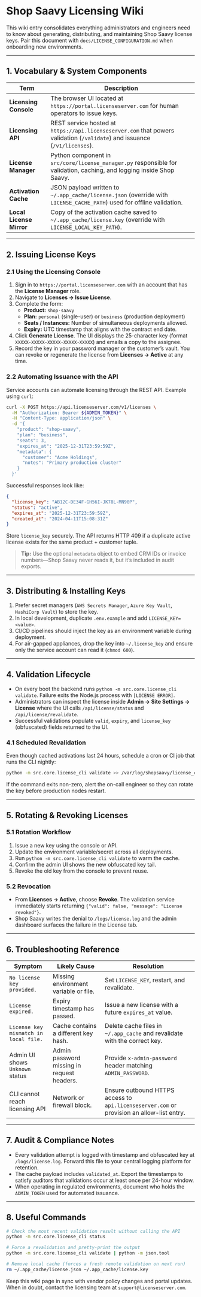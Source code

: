 # Shop Saavy Licensing Wiki

This wiki entry consolidates everything administrators and engineers need to know about generating, distributing, and maintaining Shop Saavy license keys. Pair this document with `docs/LICENSE_CONFIGURATION.md` when onboarding new environments.

---

## 1. Vocabulary & System Components

| Term | Description |
| --- | --- |
| **Licensing Console** | The browser UI located at `https://portal.licenseserver.com` for human operators to issue keys. |
| **Licensing API** | REST service hosted at `https://api.licenseserver.com` that powers validation (`/validate`) and issuance (`/v1/licenses`). |
| **License Manager** | Python component in `src/core/license_manager.py` responsible for validation, caching, and logging inside Shop Saavy. |
| **Activation Cache** | JSON payload written to `~/.app_cache/license.json` (override with `LICENSE_CACHE_PATH`) used for offline validation. |
| **Local License Mirror** | Copy of the activation cache saved to `~/.app_cache/license.key` (override with `LICENSE_LOCAL_KEY_PATH`). |

---

## 2. Issuing License Keys

### 2.1 Using the Licensing Console

1. Sign in to `https://portal.licenseserver.com` with an account that has the **License Manager** role.
2. Navigate to **Licenses → Issue License**.
3. Complete the form:
   - **Product:** `shop-saavy`
   - **Plan:** `personal` (single-user) or `business` (production deployment)
   - **Seats / Instances:** Number of simultaneous deployments allowed.
   - **Expiry:** UTC timestamp that aligns with the contract end date.
4. Click **Generate License**. The UI displays the 25-character key (format `XXXXX-XXXXX-XXXXX-XXXXX-XXXXX`) and emails a copy to the assignee.
5. Record the key in your password manager or the customer’s vault. You can revoke or regenerate the license from **Licenses → Active** at any time.

### 2.2 Automating Issuance with the API

Service accounts can automate licensing through the REST API. Example using `curl`:

```bash
curl -X POST https://api.licenseserver.com/v1/licenses \
  -H "Authorization: Bearer ${ADMIN_TOKEN}" \
  -H "Content-Type: application/json" \
  -d '{
    "product": "shop-saavy",
    "plan": "business",
    "seats": 3,
    "expires_at": "2025-12-31T23:59:59Z",
    "metadata": {
      "customer": "Acme Holdings",
      "notes": "Primary production cluster"
    }
  }'
```

Successful responses look like:

```json
{
  "license_key": "AB12C-DE34F-GH56I-JK78L-MN90P",
  "status": "active",
  "expires_at": "2025-12-31T23:59:59Z",
  "created_at": "2024-04-11T15:08:31Z"
}
```

Store `license_key` securely. The API returns HTTP 409 if a duplicate active license exists for the same product + customer tuple.

> **Tip:** Use the optional `metadata` object to embed CRM IDs or invoice numbers—Shop Saavy never reads it, but it’s included in audit exports.

---

## 3. Distributing & Installing Keys

1. Prefer secret managers (`AWS Secrets Manager`, `Azure Key Vault`, `HashiCorp Vault`) to store the key.
2. In local development, duplicate `.env.example` and add `LICENSE_KEY=<value>`.
3. CI/CD pipelines should inject the key as an environment variable during deployment.
4. For air-gapped appliances, drop the key into `~/.license_key` and ensure only the service account can read it (`chmod 600`).

---

## 4. Validation Lifecycle

- On every boot the backend runs `python -m src.core.license_cli validate`. Failure exits the Node.js process with `[LICENSE ERROR]`.
- Administrators can inspect the license inside **Admin → Site Settings → License** where the UI calls `/api/license/status` and `/api/license/revalidate`.
- Successful validations populate `valid`, `expiry`, and `license_key` (obfuscated) fields returned to the UI.

### 4.1 Scheduled Revalidation

Even though cached activations last 24 hours, schedule a cron or CI job that runs the CLI nightly:

```bash
python -m src.core.license_cli validate >> /var/log/shopsaavy/license_cron.log 2>&1
```

If the command exits non-zero, alert the on-call engineer so they can rotate the key before production nodes restart.

---

## 5. Rotating & Revoking Licenses

### 5.1 Rotation Workflow

1. Issue a new key using the console or API.
2. Update the environment variable/secret across all deployments.
3. Run `python -m src.core.license_cli validate` to warm the cache.
4. Confirm the admin UI shows the new obfuscated key tail.
5. Revoke the old key from the console to prevent reuse.

### 5.2 Revocation

- From **Licenses → Active**, choose **Revoke**. The validation service immediately starts returning `{"valid": false, "message": "License revoked"}`.
- Shop Saavy writes the denial to `/logs/license.log` and the admin dashboard surfaces the failure in the License tab.

---

## 6. Troubleshooting Reference

| Symptom | Likely Cause | Resolution |
| --- | --- | --- |
| `No license key provided.` | Missing environment variable or file. | Set `LICENSE_KEY`, restart, and revalidate. |
| `License expired.` | Expiry timestamp has passed. | Issue a new license with a future `expires_at` value. |
| `License key mismatch in local file.` | Cache contains a different key hash. | Delete cache files in `~/.app_cache` and revalidate with the correct key. |
| Admin UI shows `Unknown` status | Admin password missing in request headers. | Provide `x-admin-password` header matching `ADMIN_PASSWORD`. |
| CLI cannot reach licensing API | Network or firewall block. | Ensure outbound HTTPS access to `api.licenseserver.com` or provision an allow-list entry. |

---

## 7. Audit & Compliance Notes

- Every validation attempt is logged with timestamp and obfuscated key at `/logs/license.log`. Forward this file to your central logging platform for retention.
- The cache payload includes `validated_at`. Export the timestamps to satisfy auditors that validations occur at least once per 24-hour window.
- When operating in regulated environments, document who holds the `ADMIN_TOKEN` used for automated issuance.

---

## 8. Useful Commands

```bash
# Check the most recent validation result without calling the API
python -m src.core.license_cli status

# Force a revalidation and pretty-print the output
python -m src.core.license_cli validate | python -m json.tool

# Remove local cache (forces a fresh remote validation on next run)
rm ~/.app_cache/license.json ~/.app_cache/license.key
```

Keep this wiki page in sync with vendor policy changes and portal updates. When in doubt, contact the licensing team at `support@licenseserver.com`.
